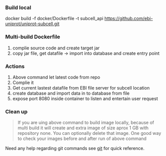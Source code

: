 ### Build local 
docker build -f docker/Dockerfile -t subcell_api https://github.com/ebi-uniprot/uniprot-subcell.git

### Multi-build Dockerfile
1. complie source code and create target jar
1. copy jar file, get datafile -> import into database and create entry point

### Actions
1. Above command let latest code from repo
2. Complie it
3. Get current lastest datafile from EBI file server for subcell location
4. create database and import data in to database from file
5. expose port 8080 inside container to listen and entertain user request

### Clean up
> If you are uing above command to build image locally, because of multi build it will create and extra image of size aprox 1 GB with repository none. You can optionally delete that image. One good way to check your images before and after run of above command

Need any help regarding git commands see [git](https://github.com/rizwan-ishtiaq/wiki/blob/master/commands/docker.txt) for quick reference.

